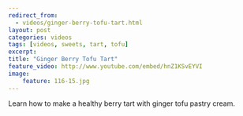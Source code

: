 ---redirect_from:   - videos/ginger-berry-tofu-tart.html
layout: post
categories: videos
tags: [videos, sweets, tart, tofu]
excerpt: 
title: "Ginger Berry Tofu Tart"
feature_video: http://www.youtube.com/embed/hnZ1KSvEYVI
image:
    feature: 116-15.jpg
---

Learn how to make a healthy berry tart with ginger tofu pastry cream.
